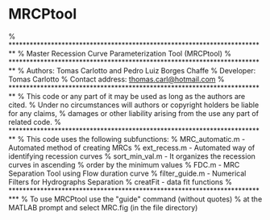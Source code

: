 # MRCPtool
% *************************************************************************
%  Master Recession Curve Parameterization Tool (MRCPtool)
% *************************************************************************
% Authors: Tomas Carlotto and Pedro Luiz Borges Chaffe
% Developer: Tomas Carlotto
% Contact address: thomas.carl@hotmail.com
% *************************************************************************
% This code or any part of it may be used as long as the authors are cited.
% Under no circumstances will authors or copyright holders be liable for any claims,
% damages or other liability arising from the use any part of related code.
% *************************************************************************
%  This code uses the following subfunctions:
%           MRC_automatic.m   - Automated method of creating MRCs
%           ext_recess.m      - Automated way of identifying recession curves
%           sort_min_val.m    - It organizes the recession curves in ascending 
%                               order by the minimum values
%           FDC.m             - MRC Separation Tool using Flow duration curve
%           filter_guide.m    - Numerical Filters for Hydrographs Separation
%           creatFit          - data fit functions
% **************************************************************************
% To use MRCPtool use the "guide" command (without quotes) 
% at the MATLAB prompt and select MRC.fig (in the file directory)
